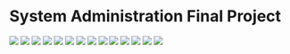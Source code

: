 # System Administration Final Project

![](bsd-setup/1.png)
![](bsd-setup/2.png)
![](bsd-setup/3.png)
![](bsd-setup/4.png)
![](bsd-setup/5.png)
![](bsd-setup/6.png)
![](bsd-setup/7.png)
![](bsd-setup/8.png)
![](bsd-setup/9.png)
![](bsd-setup/10.png)
![](bsd-setup/11.png)
![](bsd-setup/12.png)
![](bsd-setup/13.png)
![](bsd-setup/14.png)
